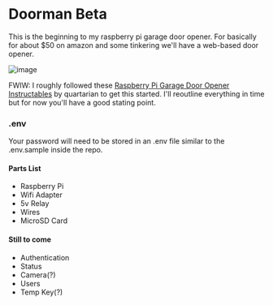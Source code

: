 # Doorman Beta
This is the beginning to my raspberry pi garage door opener. For basically for about $50 on amazon and some tinkering we'll have a web-based door opener.

![image](https://cloud.githubusercontent.com/assets/51578/7838080/ff5ad49c-0458-11e5-8260-eea357e2a24a.png)

FWIW: I roughly followed these [Raspberry Pi Garage Door Opener Instructables](http://www.instructables.com/id/Raspberry-Pi-Garage-Door-Opener/step1/Install-and-Optimize-Rasbian-for-our-purposes/) by quartarian to get this started. I'll reoutline everything in time but for now you'll have a good stating point.

### .env
Your password will need to be stored in an .env file similar to the .env.sample inside the repo.

#### Parts List
- Raspberry Pi
- Wifi Adapter
- 5v Relay
- Wires
- MicroSD Card

#### Still to come
- Authentication
- Status
- Camera(?)
- Users
- Temp Key(?)
